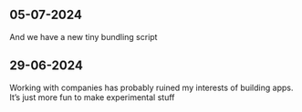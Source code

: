 ## 05-07-2024

And we have a new tiny bundling script 



## 29-06-2024

Working with companies has probably ruined my interests of building apps. It’s just more fun to make experimental stuff

